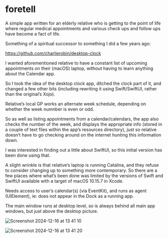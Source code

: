 # foretell
 
A simple app written for an elderly relative who is getting to the point of life where regular medical appointments and various check ups and follow ups have become a fact of life.

Something of a spiritual successor to something I did a few years ago:

https://github.com/charlierobin/desktop-clock

I wanted aforementioned relative to have a constant list of upcoming appointments on their (macOS) laptop, without having to learn anything about the Calendar app.

So I took the idea of the desktop clock app, ditched the clock part of it, and changed a few other bits (including rewriting it using Swift/SwiftUI, rather than the original’s Xojo).

Relative’s local GP works an alternate week schedule, depending on whether the week numnber is even or odd.

So as well as listing appointments from a calendar/calendars, the app also checks the number of the week, and displays the appropriate info (stored in a couple of text files within the app’s resources directory), just so relative doesn’t have to go checking around on the internet hunting this information down.

I was interested in finding out a little about SwiftUI, so this initial version has been done using that.

A slight wrinkle is that relative’s laptop is running Catalina, and they refuse to consider changing up to something more contemporary. So there are a few places where what’s been done was limited by the versions of Swift and SwiftUI available with a target of macOS 10.15.7 in Xcode.

Needs access to user’s calendar(s) (via EventKit), and runs as agent (UIElement), ie: does not appear in the Dock as a running app.

The main window runs at desktop level, so is always behind all main app windows, but just above the desktop picture.

![Screenshot 2024-12-16 at 13 41 10](https://github.com/user-attachments/assets/e392e9b5-481f-414f-b070-7559ea5c07db)

![Screenshot 2024-12-16 at 13 41 20](https://github.com/user-attachments/assets/5d613451-2fb5-46ff-90c9-d8ba1026d964)
